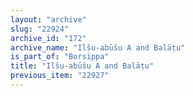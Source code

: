 ```yaml
---
layout: "archive"
slug: "22924"
archive_id: "172"
archive_name: "Ilšu-abūšu A and Balāṭu"
is_part_of: "Borsippa"
title: "Ilšu-abūšu A and Balāṭu"
previous_item: "22927"
---
```

